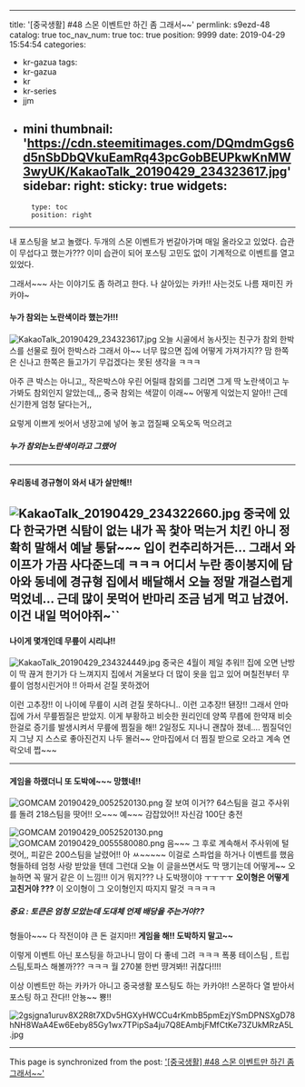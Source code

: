 
---
title: '[중국생활] #48  스몬 이벤트만 하긴 좀 그래서~~'
permlink: s9ezd-48
catalog: true
toc_nav_num: true
toc: true
position: 9999
date: 2019-04-29 15:54:54
categories:
- kr-gazua
tags:
- kr-gazua
- kr
- kr-series
- jjm
- mini
thumbnail: 'https://cdn.steemitimages.com/DQmdmGgs6d5nSbDbQVkuEamRq43pcGobBEUPkwKnMW3wyUK/KakaoTalk_20190429_234323617.jpg'
sidebar:
    right:
        sticky: true
widgets:
    -
        type: toc
        position: right
---


내 포스팅을 보고 놀랬다.
두개의 스몬 이벤트가 번갈아가며 매일 올라오고 있었다.
습관이 무섭다고 했는가??? 이미 습관이 되어 포스팅 고민도 없이
기계적으로 이벤트를 열고 있었다. 

그래서~~~ 사는 이야기도 좀 하려고 한다.
나 살아있는 카카!! 사는것도 나름 재미진 카카야~


#### 누가 참외는 노란색이라 했는가!!!

![KakaoTalk_20190429_234323617.jpg](https://cdn.steemitimages.com/DQmdmGgs6d5nSbDbQVkuEamRq43pcGobBEUPkwKnMW3wyUK/KakaoTalk_20190429_234323617.jpg)
오늘 시골에서 농사짓는 친구가 참외 한박스를 선물로 줬어
한박스라 그래서 아~~ 너무 많으면 집에 어떻게 가져가지??
맘 한쪽은 신나고 한쪽은 들고가기 무겁겠다는 못된 생각을 ㅋㅋㅋ

아주 큰 박스는 아니고,, 작은박스야
우린 어릴때 참외를 그리면 그게 딱 노란색이고 누가봐도 참외인지 알았는데,,,
중국 참외는 색깔이 이래~~ 어떻게 익었는지 알아!!
근데 신기한게 엄청 달다는거,,

요렇게 이쁘게 씻어서 냉장고에 넣어 놓고 껍질째 오독오독 먹으려고
##### 누가 참외는노란색이라고 그랬어
---
#### 우리동네 경규형이 와서 내가 살만해!!
![KakaoTalk_20190429_234322660.jpg](https://cdn.steemitimages.com/DQmYmuHz4HgsqYvoHN48USSuguhNqx9AcEfHUqUZUPP3jyS/KakaoTalk_20190429_234322660.jpg)
중국에 있다 한국가면  식탐이 없는 내가 꼭 찿아 먹는거 치킨
아니 정확히 말해서 예날 통닭~~~ 입이 컨추리하거든... 
그래서 와이프가 가끔 사다준느데 ㅋㅋㅋ 어디서 누란 종이봉지에 담아와
동네에 경규형 집에서 배달해서 오늘 정말 개걸스럽게 먹었네...
근데 많이 못먹어 반마리 조금 넘게 먹고 남겼어.
이건 내일 먹어야쥐~``
----
#### 나이게 몇개인데 무릎이 시리냐!!
![KakaoTalk_20190429_234324449.jpg](https://cdn.steemitimages.com/DQmWRrT1i9wu6bhuG2f88fMkgGKkH98nTQ6Cfi7rrYHhxST/KakaoTalk_20190429_234324449.jpg)
중국은 4월이 제일 추워!! 집에 오면 난방이 딱 끊겨 한기가 다 느껴지지
집에서 겨울보다 더 많이 옷을 입고 있어
며칠전부터 무릎이 엄청시린거야 !!  아파서 걷질 못하겠어

이런 고추장!! 이 나이에 무릎이 시려 걷질 못하다니.. 이런 고추장!! 됀장!!
그래서 안마집에 가서 무릎찜질은 받았지. 이게 부황하고 비슷한 원리인데
양쪽 무릅에 한약재 비슷한걸로 증기를 발생시켜서 무릎에 찜질을 해!!
2일정도 지나니 괜찮아 졌네.... 찜질덕인지 그냥 지 스스로 좋아진건지 나두 몰러~~
안마집에서 더 찜질 받으로 오라고 계속 연락오네  쩝~~~

----
#### 게임을 하랬더니 또 도박에~~~ 망했네!!
![GOMCAM 20190429_0052520130.png](https://cdn.steemitimages.com/DQmSLRna9maWmTNHEN375uqsYW7sUfm1NnhDnDWa32QuwBd/GOMCAM%2020190429_0052520130.png)
잘 보여 이거??  64스팀을 걸고 주사위를 돌려 218스팀을 땃어!!
오~~~ 예~~~  감잡았어!! 자신감 100단 충전

![GOMCAM 20190429_0052520130.png](https://cdn.steemitimages.com/DQmSLRna9maWmTNHEN375uqsYW7sUfm1NnhDnDWa32QuwBd/GOMCAM%2020190429_0052520130.png)![GOMCAM 20190429_0055580080.png](https://cdn.steemitimages.com/DQmSJasFVXCThNzWTJzkiVRS5JqoCFmpohrTAV7pyiTSTf3/GOMCAM%2020190429_0055580080.png)
음~~~ 그 후로 계속해서 주사위에 털렷어,, 피같은 200스팀을 날렸어!!
아  ㅆ~~~~~ 이걸로 스파업을 하거나 이벤트를 했음  형들하테 엄청 사랑 받았을 텐데
그런대 오늘 이 글을쓰면서도 막 땡기는데  어떻게~~
오늘하면 꼭 딸거 같은 이 느낌!!! 이거 뭐지???  나 도박쟁이야 ㅜㅜㅜㅜ
**오이형은 어떻게 고친거야 ???**  이 오이형이 그 오이형인지 따지지 말것 ㅋㅋㅋㅋ

##### 중요 :  토큰은 엄청 모았는데 도대체 언제 배당을 주는거야??

형들아~~~ 다 작전이야 큰 돈 걸지마!!  **게임을 해!! 도박하지 말고~~**


이렇게 이벤트 아닌 포스팅을 하고나니 맘이 다 좋네 그려 ㅋㅋㅋ
폭풍 테이스팀 , 트립스팀,토파스 해볼까??? ㅋㅋㅋ 
월 270불 한번 땽겨봐!! 귀찮다!!!!

이상 이벤트만 하는 카카가 아니고 중국생활 포스팅도 하는 카카야!!
스몬하다 열 받아서 포스팅 하고 잔다!!  안뇽~~  뿅!!

![2gsjgna1uruv8X2R8t7XDv5HGXyHWCCu4rKmbB5pmEzjYSmDPNSXgD78hNH8WaA4Ew6Eeby85Gy1wx7TPipSa4ju7Q8EAmbjFMfCtKe73ZUkMRzA5L.jpg](https://cdn.steemitimages.com/DQmaEpSce1yKNATqH8VNn8HB2qoVFzRbi1UzYCyqNm1t5hi/2gsjgna1uruv8X2R8t7XDv5HGXyHWCCu4rKmbB5pmEzjYSmDPNSXgD78hNH8WaA4Ew6Eeby85Gy1wx7TPipSa4ju7Q8EAmbjFMfCtKe73ZUkMRzA5L.jpg)

- - -

This page is synchronized from the post: ['[중국생활] #48  스몬 이벤트만 하긴 좀 그래서~~'](https://steemit.com/@kibumh/s9ezd-48)
